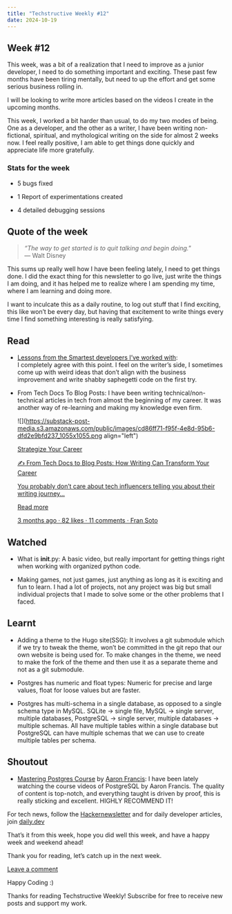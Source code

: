 ```yaml
---
title: "Techstructive Weekly #12"
date: 2024-10-19
---
```


## Week #12

This week, was a bit of a realization that I need to improve as a junior developer, I need to do something important and exciting. These past few months have been tiring mentally, but need to up the effort and get some serious business rolling in.

I will be looking to write more articles based on the videos I create in the upcoming months.

This week, I worked a bit harder than usual, to do my two modes of being. One as a developer, and the other as a writer, I have been writing non-fictional, spiritual, and mythological writing on the side for almost 2 weeks now. I feel really positive, I am able to get things done quickly and appreciate life more gratefully.

### Stats for the week

* 5 bugs fixed
    
* 1 Report of experimentations created
    
* 4 detailed debugging sessions
    

## Quote of the week

> *“The way to get started is to quit talking and begin doing."*  
> — Walt Disney

This sums up really well how I have been feeling lately, I need to get things done. I did the exact thing for this newsletter to go live, just write the things I am doing, and it has helped me to realize where I am spending my time, where I am learning and doing more.

I want to inculcate this as a daily routine, to log out stuff that I find exciting, this like won’t be every day, but having that excitement to write things every time I find something interesting is really satisfying.

## Read

* [Lessons from the Smartest developers I’ve worked with](https://brianjenney.medium.com/3-lessons-from-the-smartest-developers-ive-worked-with-5b233f51fc15?ref=dailydev):  
    I completely agree with this point. I feel on the writer’s side, I sometimes come up with weird ideas that don’t align with the business improvement and write shabby saphegetti code on the first try.
    
* From Tech Docs To Blog Posts: I have been writing technical/non-technical articles in tech from almost the beginning of my career. It was another way of re-learning and making my knowledge even firm.
    
    ![](https://substack-post-media.s3.amazonaws.com/public/images/cd86ff71-f95f-4e8d-95b6-dfd2e9bfd237_1055x1055.png align="left")
    
    [Strategize Your Career](https://strategizeyourcareer.com/p/from-tech-docs-to-blog-posts?utm_source=substack&utm_campaign=post_embed&utm_medium=web)
    
    [✍️ From Tech Docs to Blog Posts: How Writing Can Transform Your Career](https://strategizeyourcareer.com/p/from-tech-docs-to-blog-posts?utm_source=substack&utm_campaign=post_embed&utm_medium=web)
    
    [You probably don’t care about tech influencers telling you about their writing journey…](https://strategizeyourcareer.com/p/from-tech-docs-to-blog-posts?utm_source=substack&utm_campaign=post_embed&utm_medium=web)
    
    [Read more](https://strategizeyourcareer.com/p/from-tech-docs-to-blog-posts?utm_source=substack&utm_campaign=post_embed&utm_medium=web)
    
    [3 months ago · 82 likes · 11 comments · Fran Soto](https://strategizeyourcareer.com/p/from-tech-docs-to-blog-posts?utm_source=substack&utm_campaign=post_embed&utm_medium=web)
    

## Watched

* What is **init**.py: A basic video, but really important for getting things right when working with organized python code.
    

* Making games, not just games, just anything as long as it is exciting and fun to learn. I had a lot of projects, not any project was big but small individual projects that I made to solve some or the other problems that I faced.
    

## Learnt

* Adding a theme to the Hugo site(SSG): It involves a git submodule which if we try to tweak the theme, won’t be committed in the git repo that our own website is being used for. To make changes in the theme, we need to make the fork of the theme and then use it as a separate theme and not as a git submodule.
    
* Postgres has numeric and float types: Numeric for precise and large values, float for loose values but are faster.
    
* Postgres has multi-schema in a single database, as opposed to a single schema type in MySQL. SQLite → single file, MySQL → single server, multiple databases, PostgreSQL → single server, multiple databases → multiple schemas. All have multiple tables within a single database but PostgreSQL can have multiple schemas that we can use to create multiple tables per schema.
    

## Shoutout

* [Mastering Postgres Course](https://www.pan.utiitsl.com/PAN_ONLINE/homereprint) by [Aaron Francis](https://aaronfrancis.com/): I have been lately watching the course videos of PostgreSQL by Aaron Francis. The quality of content is top-notch, and everything taught is driven by proof, this is really sticking and excellent. HIGHLY RECOMMEND IT!
    

For tech news, follow the [Hackernewsletter](https://buttondown.com/hacker-newsletter/archive/hacker-newsletter-719) and for daily developer articles, join [daily.dev](http://daily.dev)

That’s it from this week, hope you did well this week, and have a happy week and weekend ahead!

Thank you for reading, let’s catch up in the next week.

[Leave a comment](https://techstructively.substack.com/p/techstructive-weekly-12/comments)

Happy Coding :)

Thanks for reading Techstructive Weekly! Subscribe for free to receive new posts and support my work.
